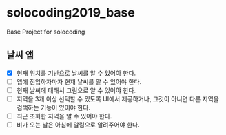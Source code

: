 # solocoding2019_base
Base Project for solocoding


## 날씨 앱
- [x] 현재 위치를 기반으로 날씨를 알 수 있어야 한다.
- [ ] 앱에 진입하자마자 현재 날씨를 알 수 있어야 한다.
- [ ] 현재 날씨에 대해서 그림으로 알 수 있어야 한다.
- [ ] 지역을 3개 이상 선택할 수 있도록 UI에서 제공하거나, 그것이 아니면 다른 지역을 검색하는 기능이 있어야 한다.
- [ ] 최근 조회한 지역을 알 수 있어야 한다.
- [ ] 비가 오는 날은 아침에 알림으로 알려주어야 한다.